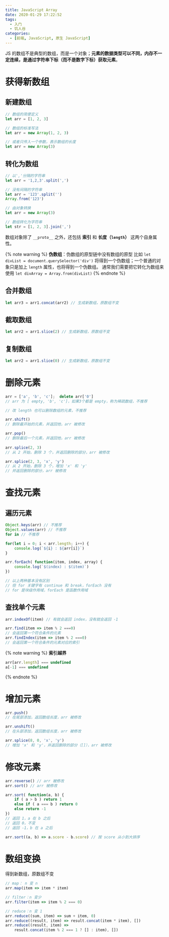 ```yaml
---
title: JavaScript Array
date: 2020-01-29 17:22:52
tags:
  - 入门
  - 饥人谷
categories:
  - [前端, JavaScript, 原生 JavaScript]
---
```


JS 的数组不是典型的数组，而是一个对象；**元素的数据类型可以不同，内存不一定连续，是通过字符串下标（而不是数字下标）获取元素**。

<!-- more -->

# 获得新数组

## 新建数组

```javascript
// 数组的简便定义
let arr = [1, 2, 3]

// 数组的标准写法
let arr = new Array(1, 2, 3)

// 或者只传入一个参数，表示数组的长度
let arr = new Array(3)
```

## 转化为数组

```javascript
// 以','分隔的字符串
let arr = '1,2,3'.split(',')

// 没有间隔的字符串
let arr = '123'.split('')
Array.from('123')

// 由对象转换
let arr = new Array(3)

// 数组转化为字符串
let str = [1, 2, 3].join(',')
```

数组对象除了 `__proto__` 之外，还包括 **索引** 和 **长度（`length`）** 这两个自身属性。

{% note warning %}
**伪数组**：伪数组的原型链中没有数组的原型
比如 `let divList = document.querySelector('div')` 将得到一个伪数组；一个普通的对象只是加上 `length` 属性，也将得到一个伪数组。
通常我们需要把它转化为数组来使用
`let divArray = Array.from(divList)`
{% endnote %}

## 合并数组

```js
let arr3 = arr1.concat(arr2) // 生成新数组，原数组不变
```

## 截取数组

```js
let arr2 = arr1.slice(2) // 生成新数组，原数组不变
```

## 复制数组

```js
let arr2 = arr1.slice(0) // 生成新数组，原数组不变
```

# 删除元素

```js
arr = ['a', 'b', 'c'];  delete arr['0']
// arr 为 [ empty, 'b', 'c']，如果3个都是 empty，称为稀疏数组，不推荐

// 改 length 也可以删除数组的元素，不推荐

arr.shift()
// 删除最开始的元素，并返回他，arr 被修改

arr.pop()
// 删除最后一个元素，并返回他，arr 被修改
 
arr.splice(2, 3)
// 从 2 开始，删除 3 个，并返回删除的部分，arr 被修改

arr.splice(2, 3, 'x', 'y')
// 从 2 开始，删除 3 个，增加 'x' 和 'y'
// 并返回删除的部分，arr 被修改
```

# 查找元素

## 遍历元素

```js
Object.keys(arr) // 不推荐
Object.values(arr) // 不推荐
for in // 不推荐

for(let i = 0; i < arr.length; i++) {
	console.log(`${i} : ${arr[i]}`)
}

arr.forEach( function(item, index, array) {
	console.log(`$(index) : $(item)`)
})

// 以上两种基本没有区别
// 但 for 关键字有 continue 和 break，forEach 没有
// for 是块级作用域，forEach 是函数作用域
```

## 查找单个元素

```js
arr.indexOf(item) // 有就会返回 index，没有就会返回 -1

arr.find(item => item % 2 ===0) 
// 会返回第一个符合条件的元素
arr.findIndex(item => item % 2 ===0)
// 会返回第一个符合条件的元素对应的索引
```

{% note warning %}
**索引越界**
```js
arr[arr.length] === undefined
a[-1] === undefined
```
{% endnote %}

# 增加元素

```js
arr.push()
// 在尾部添加，返回数组长度，arr 被修改

arr.unshift()
// 在头部添加，返回数组长度，arr 被修改

arr.splice(8, 0, 'x', 'y')
// 增加 'x' 和 'y'，并返回删除的部分（[]），arr 被修改
```

# 修改元素

```js
arr.reverse() // arr 被修改
arr.sort() // arr 被修改

arr.sort( function(a, b) {
	if ( a > b ) return 1
	else if ( a === b ) return 0
	else return -1
})
// 返回 1，a 在 b 之后
// 返回 0，不变
// 返回 -1，b 在 a 之后

arr.sort((a, b) => a.score - b.score) // 按 score 从小到大排序
```

# 数组变换

得到新数组，原数组不变

```js
// map： n 变 n
arr.map(item => item * item)

// filter：n 变少
arr.filter(item => item % 2 === 0)

// reduce：n 变 1
arr.reduce((sum, item) => sum + item, 0)
arr.reduce((result, item) => result.concat(item * item), [])
arr.reduce((result, item) =>
	result.concat(item % 2 === 1 ? [] : item), [])
```